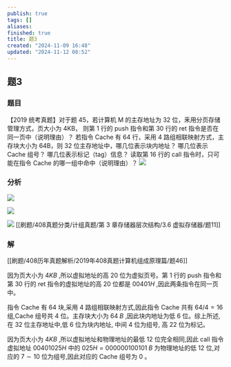 ```yaml
---
publish: true
tags: []
aliases: 
finished: true
title: 题3
created: "2024-11-09 16:48"
updated: "2024-11-12 08:52"
---
```

## 题3
### 题目
【2019 统考真题】对于题 45，若计算机 M 的主存地址为 32 位，釆用分页存储管理方式，页大小为 4KB，
则第 1 行的 push 指令和第 30 行的 ret 指令是否在同一页中（说明理由）？
若指令 Cache 有 64 行，采用 4 路组相联映射方式，主存块大小为 64B，则 32 位主存地址中，哪几位表示块内地址？
哪几位表示 Cache 组号？
哪几位表示标记（tag）信息？
读取第 16 行的 call 指令时，只可能在指令 Cache 的哪一组中命中（说明理由）？
![](https://img.hwenyi.live/202411121604253.webp)
### 分析

![](https://img.hwenyi.live/202411121651063.webp)

![](https://img.hwenyi.live/202411121651860.webp)

![](https://img.hwenyi.live/202411121652422.webp)
[[刷题/408真题分类/计组真题/第 3 章存储器层次结构/3.6 虚拟存储器/题11]]
### 解
[[刷题/408历年真题解析/2019年408真题计算机组成原理篇/题46]]

因为页大小为 $4{KB}$ ,所以虚拟地址的高 20 位为虚拟页号。第 1 行的 push 指令和第 30 行的 ret 指令的虚拟地址的高 20 位都是 ${00401}H$ ,因此两条指令在同一页中。

指令 Cache 有 64 块,采用 4 路组相联映射方式,因此指令 Cache 共有 ${64}/4 = {16}$ 组,Cache 组号共 4 位。主存块大小为 ${64}\;B$ ,因此块内地址为低 6 位。综上所述,在 32 位主存地址中,低 6 位为块内地址, 中间 4 位为组号, 高 22 位为标记。

因为页大小为 $4{KB}$ ,所以虚拟地址和物理地址的最低 12 位完全相同,因此 call 指令虚拟地址 ${00401025}H$ 中的 ${025}H = {000000100101}\;B$ 为物理地址的低 12 位,对应的 $7 \sim  {10}$ 位为组号,因此对应的 Cache 组号为 0 。